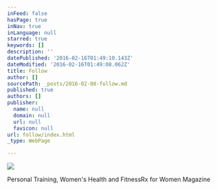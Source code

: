 ```yaml
---
inFeed: false
hasPage: true
inNav: true
inLanguage: null
starred: true
keywords: []
description: ''
datePublished: '2016-02-16T01:49:10.143Z'
dateModified: '2016-02-16T01:49:08.062Z'
title: Follow
author: []
sourcePath: _posts/2016-02-08-follow.md
published: true
authors: []
publisher:
  name: null
  domain: null
  url: null
  favicon: null
url: follow/index.html
_type: WebPage

---
```

![](https://s3-us-west-2.amazonaws.com/the-grid-img/p/c2a71c73d3339a30a1722450e1add7964f4a38bc.jpg)

Personal Training, Women's Health and FitnessRx for Women Magazine